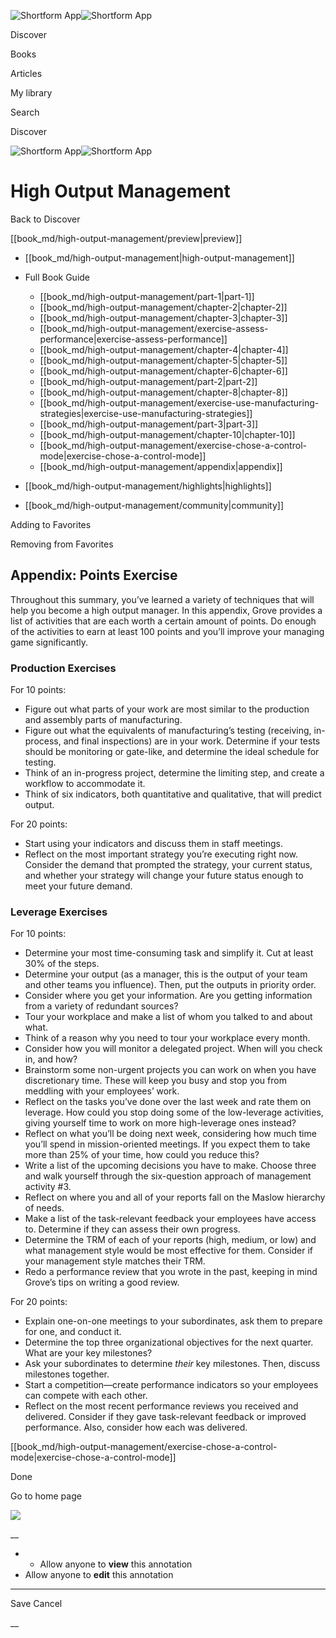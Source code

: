 ![Shortform App](/img/logo.36a2399e.svg)![Shortform App](/img/logo-dark.70c1b072.svg)

Discover

Books

Articles

My library

Search

Discover

![Shortform App](/img/logo.36a2399e.svg)![Shortform App](/img/logo-dark.70c1b072.svg)

# High Output Management

Back to Discover

[[book_md/high-output-management/preview|preview]]

  * [[book_md/high-output-management|high-output-management]]
  * Full Book Guide

    * [[book_md/high-output-management/part-1|part-1]]
    * [[book_md/high-output-management/chapter-2|chapter-2]]
    * [[book_md/high-output-management/chapter-3|chapter-3]]
    * [[book_md/high-output-management/exercise-assess-performance|exercise-assess-performance]]
    * [[book_md/high-output-management/chapter-4|chapter-4]]
    * [[book_md/high-output-management/chapter-5|chapter-5]]
    * [[book_md/high-output-management/chapter-6|chapter-6]]
    * [[book_md/high-output-management/part-2|part-2]]
    * [[book_md/high-output-management/chapter-8|chapter-8]]
    * [[book_md/high-output-management/exercise-use-manufacturing-strategies|exercise-use-manufacturing-strategies]]
    * [[book_md/high-output-management/part-3|part-3]]
    * [[book_md/high-output-management/chapter-10|chapter-10]]
    * [[book_md/high-output-management/exercise-chose-a-control-mode|exercise-chose-a-control-mode]]
    * [[book_md/high-output-management/appendix|appendix]]
  * [[book_md/high-output-management/highlights|highlights]]
  * [[book_md/high-output-management/community|community]]



Adding to Favorites 

Removing from Favorites 

## Appendix: Points Exercise

Throughout this summary, you’ve learned a variety of techniques that will help you become a high output manager. In this appendix, Grove provides a list of activities that are each worth a certain amount of points. Do enough of the activities to earn at least 100 points and you’ll improve your managing game significantly.

### Production Exercises

For 10 points:

  * Figure out what parts of your work are most similar to the production and assembly parts of manufacturing.
  * Figure out what the equivalents of manufacturing’s testing (receiving, in-process, and final inspections) are in your work. Determine if your tests should be monitoring or gate-like, and determine the ideal schedule for testing.
  * Think of an in-progress project, determine the limiting step, and create a workflow to accommodate it.
  * Think of six indicators, both quantitative and qualitative, that will predict output.



For 20 points:

  * Start using your indicators and discuss them in staff meetings.
  * Reflect on the most important strategy you’re executing right now. Consider the demand that prompted the strategy, your current status, and whether your strategy will change your future status enough to meet your future demand.



### Leverage Exercises

For 10 points:

  * Determine your most time-consuming task and simplify it. Cut at least 30% of the steps.
  * Determine your output (as a manager, this is the output of your team and other teams you influence). Then, put the outputs in priority order.
  * Consider where you get your information. Are you getting information from a variety of redundant sources?
  * Tour your workplace and make a list of whom you talked to and about what.
  * Think of a reason why you need to tour your workplace every month.
  * Consider how you will monitor a delegated project. When will you check in, and how?
  * Brainstorm some non-urgent projects you can work on when you have discretionary time. These will keep you busy and stop you from meddling with your employees’ work.
  * Reflect on the tasks you’ve done over the last week and rate them on leverage. How could you stop doing some of the low-leverage activities, giving yourself time to work on more high-leverage ones instead?
  * Reflect on what you’ll be doing next week, considering how much time you’ll spend in mission-oriented meetings. If you expect them to take more than 25% of your time, how could you reduce this?
  * Write a list of the upcoming decisions you have to make. Choose three and walk yourself through the six-question approach of management activity #3.
  * Reflect on where you and all of your reports fall on the Maslow hierarchy of needs.
  * Make a list of the task-relevant feedback your employees have access to. Determine if they can assess their own progress.
  * Determine the TRM of each of your reports (high, medium, or low) and what management style would be most effective for them. Consider if your management style matches their TRM.
  * Redo a performance review that you wrote in the past, keeping in mind Grove’s tips on writing a good review.



For 20 points:

  * Explain one-on-one meetings to your subordinates, ask them to prepare for one, and conduct it.
  * Determine the top three organizational objectives for the next quarter. What are your key milestones?
  * Ask your subordinates to determine _their_ key milestones. Then, discuss milestones together.
  * Start a competition—create performance indicators so your employees can compete with each other.
  * Reflect on the most recent performance reviews you received and delivered. Consider if they gave task-relevant feedback or improved performance. Also, consider how each was delivered.



[[book_md/high-output-management/exercise-chose-a-control-mode|exercise-chose-a-control-mode]]

Done

Go to home page 

![](https://bat.bing.com/action/0?ti=56018282&Ver=2&mid=6015ad3e-7948-4e93-81a7-d2c6fb3c8db1&sid=49fff5b0636c11eeb9c611038afc8668&vid=4a005010636c11ee80c703d4c4a7acd5&vids=0&msclkid=N&pi=0&lg=en-US&sw=800&sh=600&sc=24&nwd=1&tl=Shortform%20%7C%20Book&p=https%3A%2F%2Fwww.shortform.com%2Fapp%2Fbook%2Fhigh-output-management%2Fappendix&r=&lt=312&evt=pageLoad&sv=1&rn=677900)

__

  *   * Allow anyone to **view** this annotation
  * Allow anyone to **edit** this annotation



* * *

Save Cancel

__



